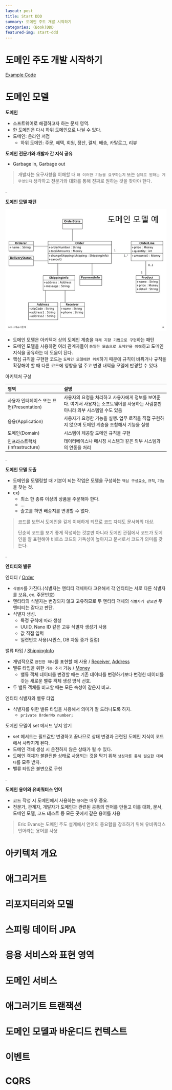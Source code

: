```yaml
---
layout: post
title: Start DDD
summary: 도메인 주도 개발 시작하기
categories: (Book)DDD
featured-img: start-ddd
---
```


# 도메인 주도 개발 시작하기

[Example Code](https://github.com/jihunparkme/ddd-start2)

# 도메인 모델

**도메인**

- 소프트웨어로 해결하고자 하는 문제 영역.
- 한 도메인은 다시 하위 도메인으로 나뉠 수 있다.
- 도메인: 온라인 서점
  - 하위 도메인: 주문, 혜택, 회원, 정산, 결제, 배송, 카탈로그, 리뷰

**도메인 전문가와 개발자 간 지식 공유**

- Garbage in, Garbage out
> 개발자는 요구사항을 이해할 때 `왜 이러한 기능을 요구하는지` 또는 `실제로 원하는 게 무엇인지` 생각하고 전문가와 대화를 통해 진짜로 원하는 것을 찾아야 한다.

.

**도메인 모델 패턴**

![Result](https://github.com/jihunparkme/jihunparkme.github.io/blob/master/post_img/ddd-start/domain-model.jpg?raw=true 'Result')

- 도메인 모델은 아키텍처 상의 도메인 계층을 `객체 지향 기법으로 구현`하는 패턴
- 도메인 모델을 사용하면 여러 관계자들이 `동일한 모습으로 도메인을 이해`하고 도메인 지식을 공유하는 데 도움이 된다.
- 핵심 규칙을 구현한 코드는 `도메인 모델에만 위치`하기 때문에 규칙이 바뀌거나 규칙을 확장해야 할 때 다른 코드에 영향을 덜 주고 변경 내역을 모델에 반경할 수 있다.

아키텍처 구성

|영역|설명|
|:---|:---|
|사용자 인터페이스 또는 표현(Presentation)|사용자의 요청을 처리하고 사용자에게 정보를 보여준다. 여기서 사용자는 소프트웨어를 사용하는 사람뿐만 아니라 외부 시스템일 수도 있음|
|응용(Application)|사용자가 요청한 기능을 실행. 업무 로직을 직접 구현하지 않으며 도메인 계층을 조합해서 기능을 실행|
|도메인(Domain)|시스템이 제공할 도메인 규칙을 구현|
|인프라스트럭처(Infrastructure)|데이터베이스나 메시징 시스템과 같은 외부 시스템과의 연동을 처리|

.

**도메인 모델 도출**

- 도메인을 모델링할 때 기본이 되는 작업은 모델을 구성하는 `핵심 구성요소`, `규칙`, `기능`을 찾는 것.
- ex)
  - 최소 한 종류 이상의 상품을 주문해야 한다.
  - ...
  - 출고를 하면 배송지를 변경할 수 없다.
  
> 코드를 보면서 도메인을 깊게 이해하게 되므로 코드 자체도 문서화의 대상.
>
> 단순히 코드를 보기 좋게 작성하는 것뿐만 아니라 도메인 관점에서 코드가 도메인을 잘 표현해야 비로소 코드의 가독성이 높아지고 문서로서 코드가 의미를 갖는다.

.

**엔티티와 밸류**

엔티티 / [Order](https://github.com/jihunparkme/ddd-start2/blob/main/src/main/java/com/myshop/order/command/domain/Order.java)
- `식별자`를 가진다.(식별자는 엔티티 객체마다 고유해서 각 엔티티는 서로 다른 식별자를 보유, ex. 주문번호)
- 엔티티의 식별자는 변경되지 않고 고유하므로 두 엔티티 객체의 `식별자가 같으면` 두 엔티티는 같다고 판단.
- 식별자 생성.
  - 특정 규칙에 따라 생성
  - UUID, Nano ID 같은 고유 식별자 생성기 사용
  - 값 직접 입력
  - 일련번호 사용(시퀀스, DB 자동 증가 컬럼)

밸류 타입 / [ShippingInfo](https://github.com/jihunparkme/ddd-start2/blob/main/src/main/java/com/myshop/order/command/domain/ShippingInfo.java)
- 개념적으로 `완전한 하나`를 표현할 때 사용 / [Receiver](https://github.com/jihunparkme/ddd-start2/blob/main/src/main/java/com/myshop/order/command/domain/Receiver.java), [Address](https://github.com/jihunparkme/ddd-start2/blob/main/src/main/java/com/myshop/common/model/Address.java)
- 밸류 타입을 위한 `기능 추가` 가능 / [Money](https://github.com/jihunparkme/ddd-start2/blob/main/src/main/java/com/myshop/common/model/Money.java)
  - 밸류 객체 데이터를 변경할 때는 기존 데이터를 변경하기보다 변경한 데이터를 갖는 새로운 밸류 객체 생성 방식 선호.
- 두 밸류 객체를 비교할 때는 모든 속성이 같은지 비교.

엔티티 식별자와 밸류 타입
- 식별자를 위한 밸류 타입을 사용해서 의미가 잘 드러나도록 하자. 
  - `private OrderNo number;`

도메인 모델이 set 메서드 넣지 않기
- set 메서드는 필드값만 변경하고 끝나므로 상태 변경과 관련된 도메인 지식이 코드에서 사라지게 된다.
- 도메인 객체 생성 시 온전하지 않은 상태가 될 수 있다.
- 도메인 객체가 불완전한 상태로 사용되는 것을 막기 위해 `생성자를 통해 필요한 데이터`를 모두 받자.
- 밸류 타입은 불변으로 구현

.

**도메인 용어와 유비쿼터스 언어**

- 코드 작성 시 도메인에서 사용하는 `용어`는 매우 중요.
- 전문가, 관계자, 개발자가 도메인과 관련된 공통의 언어를 만들고 이를 대화, 문서, 도메인 모델, 코드 테스트 등 모든 곳에서 같은 용어를 사용

> Eric Evans는 도메인 주도 설계에서 언어의 중요함을 강조하기 위해 유비쿼터스 언어라는 용어를 사용

# 아키텍처 개요


# 애그리거트

# 리포지터리와 모델

# 스피링 데이터 JPA

# 응용 서비스와 표현 영역

# 도메인 서비스

# 애그러기트 트랜잭션

# 도메인 모델과 바운디드 컨텍스트

# 이벤트

# CQRS